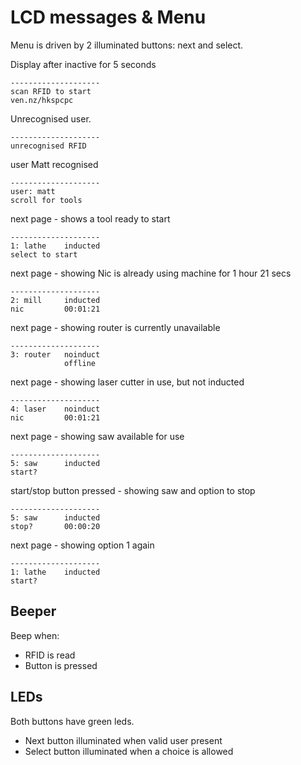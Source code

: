 # LCD messages & Menu

Menu is driven by 2 illuminated buttons: next and select.

Display after inactive for 5 seconds

    --------------------
    scan RFID to start
    ven.nz/hkspcpc

Unrecognised user.

    --------------------
    unrecognised RFID


user Matt recognised

    --------------------
    user: matt
    scroll for tools

next page - shows a tool ready to start

    --------------------
    1: lathe    inducted  
    select to start

next page - showing Nic is already using machine for 1 hour 21 secs

    --------------------
    2: mill     inducted
    nic         00:01:21

next page - showing router is currently unavailable

    --------------------
    3: router   noinduct
                offline 

next page - showing laser cutter in use, but not inducted

    --------------------
    4: laser    noinduct
    nic         00:01:21

next page - showing saw available for use

    --------------------
    5: saw      inducted
    start?

start/stop button pressed - showing saw and option to stop

    --------------------
    5: saw      inducted
    stop?       00:00:20

next page - showing option 1 again

    --------------------
    1: lathe    inducted  
    start?

## Beeper

Beep when:

* RFID is read
* Button is pressed

## LEDs

Both buttons have green leds. 

* Next button illuminated when valid user present
* Select button illuminated when a choice is allowed

